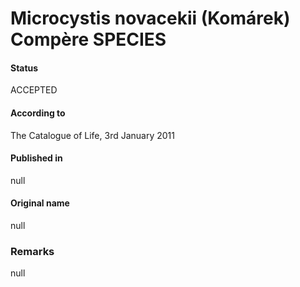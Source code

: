 # Microcystis novacekii (Komárek) Compère SPECIES

#### Status
ACCEPTED

#### According to
The Catalogue of Life, 3rd January 2011

#### Published in
null

#### Original name
null

### Remarks
null
